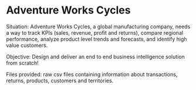 # Adventure Works Cycles

Situation: Adventure Works Cycles, a global manufacturing company, needs a way to
track KPIs (sales, revenue, profit and returns), compare regional performance, analyze product level trends and forecasts, 
and identify high value customers.

Objective: Design and deliver an end to end business intelligence solution from scratch!

Files provided: raw csv files containing information about transactions, returns, products, customers and territories.
